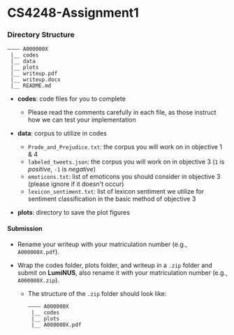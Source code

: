 # CS4248-Assignment1

### Directory Structure
```
———— A000000X
 |__ codes 
 |__ data
 |__ plots
 |__ writeup.pdf
 |__ writeup.docx
 |__ README.md
```

* **codes**: code files for you to complete
  * Please read the comments carefully in each file, as those instruct how we can test your implementation

* **data**: corpus to utilize in codes
  * `Prode_and_Prejudice.txt`: the corpus you will work on in objective 1 & 4
  * `labeled_tweets.json`: the corpus you will work on in objective 3 (`1` is _positive_, `-1` is _negative_)
  * `emoticons.txt`: list of emoticons you should consider in objective 3 (please ignore if it doesn't occur)
  * `lexicon_sentiment.txt`: list of lexicon sentiment we utilize for sentiment classification in the basic method of objective 3

* **plots**: directory to save the plot figures

#### Submission

* Rename your writeup with your matriculation number (e.g., `A000000X.pdf`).

* Wrap the codes folder, plots folder, and writeup in a `.zip` folder and submit on **LumiNUS**, also rename it with your matriculation number (e.g., `A000000X.zip`).
  * The structure of the `.zip` folder should look like:
    ```
    ———— A000000X
     |__ codes 
     |__ plots 
     |__ A000000X.pdf
    ```